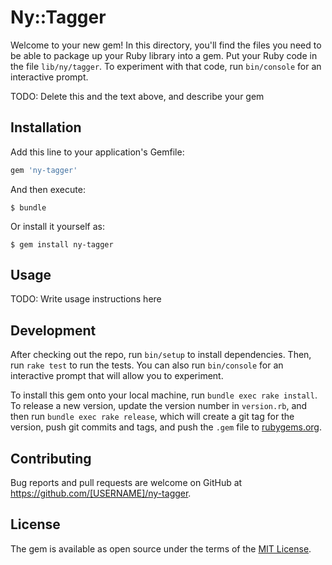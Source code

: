 # Ny::Tagger

Welcome to your new gem! In this directory, you'll find the files you need to be able to package up your Ruby library into a gem. Put your Ruby code in the file `lib/ny/tagger`. To experiment with that code, run `bin/console` for an interactive prompt.

TODO: Delete this and the text above, and describe your gem

## Installation

Add this line to your application's Gemfile:

```ruby
gem 'ny-tagger'
```

And then execute:

    $ bundle

Or install it yourself as:

    $ gem install ny-tagger

## Usage

TODO: Write usage instructions here

## Development

After checking out the repo, run `bin/setup` to install dependencies. Then, run `rake test` to run the tests. You can also run `bin/console` for an interactive prompt that will allow you to experiment.

To install this gem onto your local machine, run `bundle exec rake install`. To release a new version, update the version number in `version.rb`, and then run `bundle exec rake release`, which will create a git tag for the version, push git commits and tags, and push the `.gem` file to [rubygems.org](https://rubygems.org).

## Contributing

Bug reports and pull requests are welcome on GitHub at https://github.com/[USERNAME]/ny-tagger.

## License

The gem is available as open source under the terms of the [MIT License](https://opensource.org/licenses/MIT).
